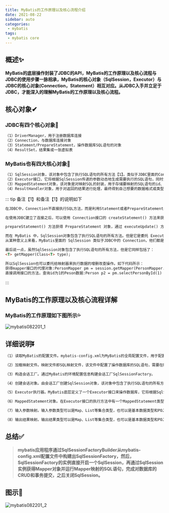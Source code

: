 ```yaml
---
title: MyBatis的工作原理以及核心流程介绍
date: 2021-08-22
sidebar: auto
categories:
 - mybatis
tags:
 - mybatis core
---
```


## 概述✨

**MyBatis的底层操作封装了JDBC的API，MyBatis的工作原理以及核心流程与JDBC的使用步骤一脉相承，MyBatis的核心对象（SqlSession，Executor）与JDBC的核心对象(Connection，Statement）相互对应。从JDBC入手并立足于JDBC，才能深入的理解MyBatis的工作原理以及核心流程。**

## 核心对象✔

### JDBC有四个核心对象👀

```markdown
（1）DriverManager，用于注册数据库连接
（2）Connection，与数据库连接对象
（3）Statement/PrepareStatement，操作数据库SQL语句的对象
（4）ResultSet，结果集或一张虚拟表
```
### MyBatis也有四大核心对象👀
```markdown
（1）SqlSession对象，该对象中包含了执行SQL语句的所有方法【1】。类似于JDBC里面的Connection 【2】。
（2）Executor接口，它将根据SqlSession传递的参数动态地生成需要执行的SQL语句，同时负责查询缓存的维护。类似于JDBC里面的Statement/PrepareStatement。
（3）MappedStatement对象，该对象是对映射SQL的封装，用于存储要映射的SQL语句的id、参数等信息。
（4）ResultHandler对象，用于对返回的结果进行处理，最终得到自己想要的数据格式或类型。可以自定义返回类型。
```
::: tip 备注【1】和备注【1】的说明如下
```markdown
在JDBC中，Connection不直接执行SQL方法，而是利用Statement或者PrepareStatement来执行方法。

在使用JDBC建立了连接之后，可以使用 Connection接口的 createStatement() 方法来获取 Statement 对象，也可以调用

prepareStatement() 方法获得 PrepareStatement 对象，通过 executeUpdate() 方法来执行SQL语句。

而在 MyBatis 中，SqlSession对象包含了执行SQL语句的所有方法。但是它是委托 Executor 执行的。 
从某种意义上来看，MyBatis里面的 SqlSession 类似于JDBC中的 Connection，他们都是委托给其他类去执行。 

最后说一点，虽然SqlSession对象包含了执行SQL语句的所有方法，但是它同样包括了：
<T> getMapper(Class<T> type);

所以SqlSession也可以委托给映射器来执行数据的增删改查操作。如下代码所示：
获得mapper接口的代理对象:PersonMapper pm = session.getMapper(PersonMapper.class);
直接调用接口的方法，查询id为1的Peson数据:Person p2 = pm.selectPersonById(1)
```
:::
## MyBatis的工作原理以及核心流程详解

### MyBatis的工作原理如下图所示💦

<p>
<img :src="$withBase('/mybatis/mybatis082201_1.png')" alt="mybatis082201_1" class="medium-zoom-image">
</p>

## 详细说明⏬
```markdown
（1）读取MyBatis的配置文件。mybatis-config.xml为MyBatis的全局配置文件，用于配置数据库连接信息。

（2）加载映射文件。映射文件即SQL映射文件，该文件中配置了操作数据库的SQL语句，需要在MyBatis配置文件mybatis-config.xml中加载。mybatis-config.xml 文件可以加载多个映射文件，每个文件对应数据库中的一张表。

（3）构造会话工厂。通过MyBatis的环境配置信息构建会话工厂SqlSessionFactory。

（4）创建会话对象。由会话工厂创建SqlSession对象，该对象中包含了执行SQL语句的所有方法。

（5）Executor执行器。MyBatis底层定义了一个Executor接口来操作数据库，它将根据SqlSession传递的参数动态地生成需要执行的SQL语句，同时负责查询缓存的维护。

（6）MappedStatement对象。在Executor接口的执行方法中有一个MappedStatement类型的参数，该参数是对映射信息的封装，用于存储要映射的SQL语句的id、参数等信息。

（7）输入参数映射。输入参数类型可以是Map、List等集合类型，也可以是基本数据类型和POJO类型。输入参数映射过程类似于JDBC对preparedStatement对象设置参数的过程。

（8）输出结果映射。输出结果类型可以是Map、List等集合类型，也可以是基本数据类型和POJO类型。输出结果映射过程类似于JDBC对结果集的解析过程。
```
## 总结✅
> **mybatis应用程序通过SqlSessionFactoryBuilder从mybatis-config.xml配置文件中构建出SqlSessionFactory，然后，SqlSessionFactory的实例直接开启一个SqlSession，再通过SqlSession实例获得Mapper对象并运行Mapper映射的SQL语句，完成对数据库的CRUD和事务提交，之后关闭SqlSession。**

## 图示💨
<p>
<img :src="$withBase('/mybatis/mybatis082201_2.png')" alt="mybatis082201_2" class="medium-zoom-image">
</p>
